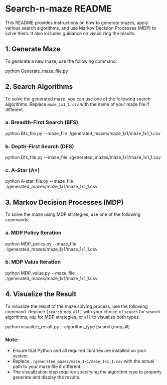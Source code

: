 
# Search-n-maze README

This README provides instructions on how to generate mazes, apply various search algorithms, and use Markov Decision Processes (MDP) to solve them. It also includes guidance on visualizing the results.

## 1. Generate Maze

To generate a new maze, use the following command:

python Generate_maze_file.py

## 2. Search Algorithms

To solve the generated maze, you can use one of the following search algorithms. Replace `maze_1x1_1.csv` with the name of your maze file if different.

### a. Breadth-First Search (BFS)

python Bfs_file.py --maze_file ./generated_mazes/maze_1x1/maze_1x1_1.csv

### b. Depth-First Search (DFS)

python Dfs_file.py --maze_file ./generated_mazes/maze_1x1/maze_1x1_1.csv

### c. A-Star (A*)

python A-star_file.py --maze_file ./generated_mazes/maze_1x1/maze_1x1_1.csv


## 3. Markov Decision Processes (MDP)

To solve the maze using MDP strategies, use one of the following commands:

### a. MDP Policy Iteration

python MDP_policy.py --maze_file ./generated_mazes/maze_1x1/maze_1x1_1.csv

### b. MDP Value Iteration

python MDP_value.py --maze_file ./generated_mazes/maze_1x1/maze_1x1_1.csv


## 4. Visualize the Result

To visualize the result of the maze solving process, use the following command. Replace `[search,mdp,all]` with your choice of `search` for search algorithms, `mdp` for MDP strategies, or `all` to visualize both types.

python visualize_result.py --algorithm_type [search,mdp,all]

### Note:

- Ensure that Python and all required libraries are installed on your system.
- Replace `./generated_mazes/maze_1x1/maze_1x1_1.csv` with the actual path to your maze file if different.
- The visualization step requires specifying the algorithm type to properly generate and display the results.

